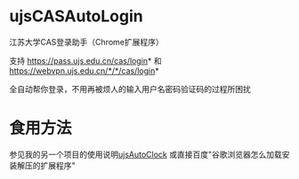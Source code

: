 # ujsCASAutoLogin

江苏大学CAS登录助手（Chrome扩展程序）

支持 https://pass.ujs.edu.cn/cas/login* 和 https://webvpn.ujs.edu.cn/*/*/cas/login*

全自动帮你登录，不用再被烦人的输入用户名密码验证码的过程所困扰

# 食用方法

参见我的另一个项目的使用说明[ujsAutoClock](https://tagbug.gitlab.io/2021/02/04/ujsAutoClock%E5%BC%80%E5%8F%91%E6%80%9D%E8%B7%AF%E5%8F%8A%E4%BD%BF%E7%94%A8%E6%96%B9%E6%B3%95/)
或直接百度"谷歌浏览器怎么加载安装解压的扩展程序"
